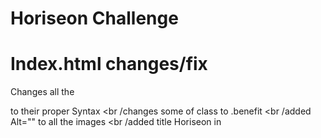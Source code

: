 # Horiseon Challenge

# Index.html changes/fix
Changes all the <div> to their proper Syntax
<br /changes some of class to .benefit
<br /added Alt="" to all the images
<br /added title Horiseon in <title>
<br /fixed Search Engine Optimization so when clicked sends you to that section on the page
<br /added <a> href="/" </a> to Horiseon header so now when you click it, it sends you to the home page
# Index.html removed
.benefit-lead
<br /.benefit-cost
<br /.benefit-brand

# Sytle.css changes
.benefit-lead to .benefit
# Website links
https://lucasr0609.github.io/Horiseon-Challenge/
<br />https://github.com/Lucasr0609/Horiseon-Challenge
# You can click on the Image to send you to the website
  <a href="https://lucasr0609.github.io/Horiseon-Challenge/">
<img src= "./assets/images/127.0.0.1_5500_Develop_index.html.png" alt="website screenshot">
  </a>

 

